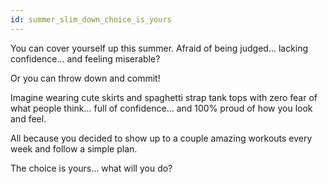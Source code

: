 ```yaml
---
id: summer_slim_down_choice_is_yours
---
```


You can cover yourself up this summer. Afraid of being judged... lacking confidence... and feeling miserable?

Or you can throw down and commit!

Imagine wearing cute skirts and spaghetti strap tank tops with zero fear of what people think... full of confidence... and 100% proud of how you look and feel.

All because you decided to show up to a couple amazing workouts every week and follow a simple plan.

The choice is yours... what will you do?
